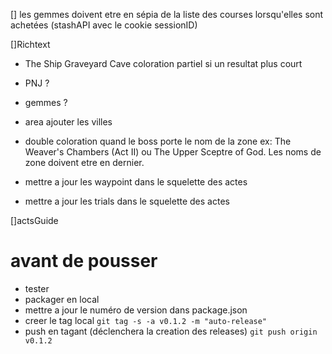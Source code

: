 
[] les gemmes doivent etre en sépia de la liste des courses 
lorsqu'elles sont achetées (stashAPI avec le cookie sessionID)

[]Richtext 
* The Ship Graveyard Cave coloration partiel si un resultat plus court
* PNJ ?
* gemmes ?
* area ajouter les villes
* double coloration quand le boss porte le nom de la zone ex: The Weaver's Chambers (Act II) ou The Upper Sceptre of God. Les noms de zone doivent etre en dernier.




* mettre a jour les waypoint dans le squelette des actes
* mettre a jour les trials dans le squelette des actes

[]actsGuide


# avant de pousser
* tester
* packager en local
* mettre a jour le numéro de version dans package.json
* creer le tag local 
```git tag -s -a v0.1.2 -m "auto-release"```
* push en tagant (déclenchera la creation des releases)
```git push origin v0.1.2```
